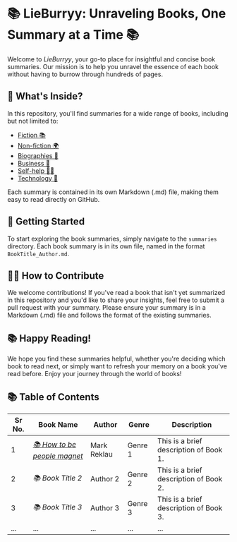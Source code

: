 # 📚 LieBurryy: Unraveling Books, One Summary at a Time 📚

Welcome to *LieBurryy*, your go-to place for insightful and concise book summaries. Our mission is to help you unravel the essence of each book without having to burrow through hundreds of pages.

## 📖 What's Inside?

In this repository, you'll find summaries for a wide range of books, including but not limited to:

- [Fiction 📚](fiction/)
- [Non-fiction 🌍](non_fiction/)
- [Biographies 👥](biographies/)
- [Business 💼](buisness/)
- [Self-help 🧘‍♀️](self-help/)
- [Technology 🧪](technology/)

Each summary is contained in its own Markdown (.md) file, making them easy to read directly on GitHub.

## 🚀 Getting Started

To start exploring the book summaries, simply navigate to the `summaries` directory. Each book summary is in its own file, named in the format `BookTitle_Author.md`.

## 🙋‍♀️ How to Contribute

We welcome contributions! If you've read a book that isn't yet summarized in this repository and you'd like to share your insights, feel free to submit a pull request with your summary. Please ensure your summary is in a Markdown (.md) file and follows the format of the existing summaries.

## 📚 Happy Reading!

We hope you find these summaries helpful, whether you're deciding which book to read next, or simply want to refresh your memory on a book you've read before. Enjoy your journey through the world of books!


## 📚 Table of Contents

| Sr No. | Book Name           | Author  | Genre | Description                               |
|--------|---------------------|---------|-------|-------------------------------------------|
| 1      | [*📚 How to be people magnet*](self_help/how_to_become_people_magnet.md)  | Mark Reklau| Genre 1| This is a brief description of Book 1.     |
| 2      | *📚 Book Title 2*   | Author 2| Genre 2| This is a brief description of Book 2.     |
| 3      | *📚 Book Title 3*   | Author 3| Genre 3| This is a brief description of Book 3.     |
| ...    | ...                 | ...     | ...   | ...                                       |

